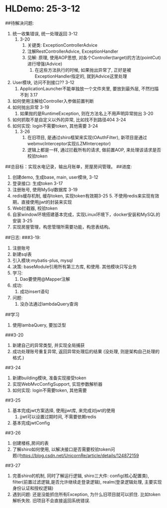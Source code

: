 

# HLDemo: 25-3-12

##待解决问题:
1. 统一收集错误, 统一处理返回 3-12
   1. 3-20
      1. 关键类: ExceptionControllerAdvice 
      2. 注解RestControllerAdvice, ExceptionHandler
      3. 见解: 原理, 使用AOP思想, 对各个Controller(target)的方法(pointCut)进行增强(Advice)
         1. 在这些方法执行的时候, 如果抛出异常了, 正好是被ExceptionHandler指定的, 就到Advice这里处理
2. User模块, 访问不到接口??  3-12
    1. ApplicationLauncher不能单独放一个文件夹里, 要放到最外层, 不然扫描不到 3.17
3. 如何使用注解给Controller入参做前置判断
4. 如何抛出异常 3-19
   1. 如果抛的是RuntimeException, 则在方法名上不用声明异常抛出 3-20
5. 如何抓取不是自定义以外的异常, 比如找不到路径404 3-24
6. 如何实现: login不需要token, 其他需要 3-24
   1. 3-26
      1. 在旧项目, 是通过shiro框架来实现(OAuthFilter), 新项目是通过webmvcInterceptor实现(LZMInterceptor)
      2. 逻辑上都是一样, 通过拦截所有的请求, 做前置AOP, 来处理该请求是否校验token

##总目标：实现水电记录，输出月账单，房屋房间管理。
##进度:
1. 创建demo, 生成base, main, user模块, 3-12
2. 登录接口: 生成token 3-17
3. 注册账号, 使用MySql数据库 3-19
4. redis缓存机制, 缓存token, 实现token有效期3-25
   5. 不使用redis来实现有效期，直接使用jjwt的封装来实现
5. Web拦截器, 校验token
6. 自家window环境搭建基本完成，实现Linux环境下，docker安装和MySQL的安装 3-25
7. 实现房屋管理，构思管理所需要功能，构思表结构。


##日志:
###3-19: 
1. 注册账号
2. 新建sql表
3. 引入模块:mybatis-plus, mysql
4. 决策: baseModule引用所有第三方库, 和使用. 其他模块只写业务
5. 学习: 
   1. Dao要使用@Mapper注解
6. 成功:
   1. 成功insert语句
7. 问题:
   1. 没办法通过lambdaQuery查询

##学习
1. 使用lambaQuery, 要加泛型

###3-20
1. 新建自己的异常类型, 并实现全局捕获
2. 成功处理账号重复异常, 返回异常处理后的结果 (没处理, 则是架构自己处理的格式.)

##3-24
1. 新建building模块, 准备实现接受token
2. 实现WebMvcConfigSupport, 实现参数解析器
3. 如何实现: login不需要token, 其他需要

##3-25
1. 基本完成jwt方案选择, 使用jjwt库, 来完成对jwt的使用
   1. jjwt可以设置过期时间, 不需要依赖redis
2. 基本完成jwtConfig

##3-26
1. 创建楼栋,房间的表
2. 了解shiro如何使用, 以解决接口是否需要校验token问题//https://blog.csdn.net/UnicornRe/article/details/124872159

##3-27
1. 完善shiro的机制, 同时了解运行逻辑, shiro三大件: config(核心配置类), filter(前置过滤逻辑,是否允许继续走登录逻辑), realm(登录逻辑处理, 主要实现身份认证和授权逻辑)
2. 遇到问题: 还是没能抓住所有Exception, 为什么旧项目就可以抓住. 比如token解析失败. 旧项目不会直接返回系统错误. 